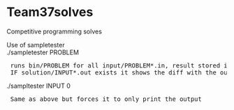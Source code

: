 # Team37solves
Competitive programming solves

Use of sampletester <br>
./sampletester PROBLEM
<pre> runs bin/PROBLEM for all input/PROBLEM*.in, result stored in output/OUTPUT*.out,
 IF solution/INPUT*.out exists it shows the diff with the output otherwise the output is printed </pre>

./sampltester INPUT 0
<pre> Same as above but forces it to only print the output
